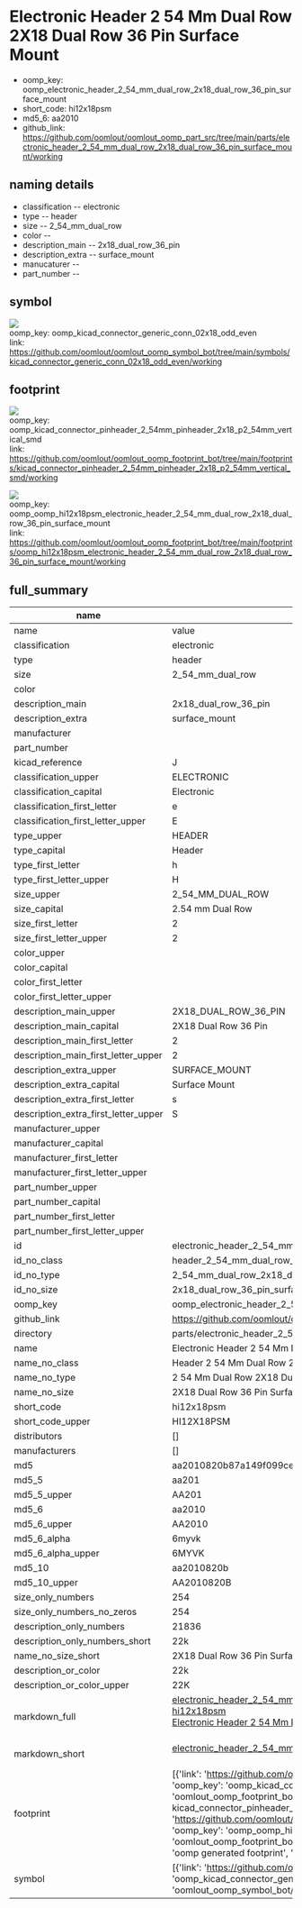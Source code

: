 # Electronic Header 2 54 Mm Dual Row 2X18 Dual Row 36 Pin Surface Mount

  
* oomp_key: oomp_electronic_header_2_54_mm_dual_row_2x18_dual_row_36_pin_surface_mount 
* short_code: hi12x18psm
* md5_6: aa2010  
* github_link: https://github.com/oomlout/oomlout_oomp_part_src/tree/main/parts/electronic_header_2_54_mm_dual_row_2x18_dual_row_36_pin_surface_mount/working  
## naming details
* classification -- electronic
* type -- header
* size -- 2_54_mm_dual_row
* color -- 
* description_main -- 2x18_dual_row_36_pin
* description_extra -- surface_mount
* manucaturer -- 
* part_number -- 



## symbol

![](symbol/{index}/working/working_600.png)  
oomp_key: oomp_kicad_connector_generic_conn_02x18_odd_even  
link: https://github.com/oomlout/oomlout_oomp_symbol_bot/tree/main/symbols/kicad_connector_generic_conn_02x18_odd_even/working  

## footprint

![](footprint/{index}/working/working_600.png)  
oomp_key: oomp_kicad_connector_pinheader_2_54mm_pinheader_2x18_p2_54mm_vertical_smd  
link: https://github.com/oomlout/oomlout_oomp_footprint_bot/tree/main/footprints/kicad_connector_pinheader_2_54mm_pinheader_2x18_p2_54mm_vertical_smd/working  

![](footprint/{index}/working/working_600.png)  
oomp_key: oomp_oomp_hi12x18psm_electronic_header_2_54_mm_dual_row_2x18_dual_row_36_pin_surface_mount  
link: https://github.com/oomlout/oomlout_oomp_footprint_bot/tree/main/footprints/oomp_hi12x18psm_electronic_header_2_54_mm_dual_row_2x18_dual_row_36_pin_surface_mount/working  

## full_summary
| name | value | 
| --- | --- | 
| name | value | 
| classification | electronic | 
| type | header | 
| size | 2_54_mm_dual_row | 
| color |  | 
| description_main | 2x18_dual_row_36_pin | 
| description_extra | surface_mount | 
| manufacturer |  | 
| part_number |  | 
| kicad_reference | J | 
| classification_upper | ELECTRONIC | 
| classification_capital | Electronic | 
| classification_first_letter | e | 
| classification_first_letter_upper | E | 
| type_upper | HEADER | 
| type_capital | Header | 
| type_first_letter | h | 
| type_first_letter_upper | H | 
| size_upper | 2_54_MM_DUAL_ROW | 
| size_capital | 2.54 mm Dual Row | 
| size_first_letter | 2 | 
| size_first_letter_upper | 2 | 
| color_upper |  | 
| color_capital |  | 
| color_first_letter |  | 
| color_first_letter_upper |  | 
| description_main_upper | 2X18_DUAL_ROW_36_PIN | 
| description_main_capital | 2X18 Dual Row 36 Pin | 
| description_main_first_letter | 2 | 
| description_main_first_letter_upper | 2 | 
| description_extra_upper | SURFACE_MOUNT | 
| description_extra_capital | Surface Mount | 
| description_extra_first_letter | s | 
| description_extra_first_letter_upper | S | 
| manufacturer_upper |  | 
| manufacturer_capital |  | 
| manufacturer_first_letter |  | 
| manufacturer_first_letter_upper |  | 
| part_number_upper |  | 
| part_number_capital |  | 
| part_number_first_letter |  | 
| part_number_first_letter_upper |  | 
| id | electronic_header_2_54_mm_dual_row_2x18_dual_row_36_pin_surface_mount | 
| id_no_class | header_2_54_mm_dual_row_2x18_dual_row_36_pin_surface_mount | 
| id_no_type | 2_54_mm_dual_row_2x18_dual_row_36_pin_surface_mount | 
| id_no_size | 2x18_dual_row_36_pin_surface_mount | 
| oomp_key | oomp_electronic_header_2_54_mm_dual_row_2x18_dual_row_36_pin_surface_mount | 
| github_link | https://github.com/oomlout/oomlout_oomp_part_src/tree/main/parts/electronic_header_2_54_mm_dual_row_2x18_dual_row_36_pin_surface_mount/working | 
| directory | parts/electronic_header_2_54_mm_dual_row_2x18_dual_row_36_pin_surface_mount | 
| name | Electronic Header 2 54 Mm Dual Row 2X18 Dual Row 36 Pin Surface Mount | 
| name_no_class | Header 2 54 Mm Dual Row 2X18 Dual Row 36 Pin Surface Mount | 
| name_no_type | 2 54 Mm Dual Row 2X18 Dual Row 36 Pin Surface Mount | 
| name_no_size | 2X18 Dual Row 36 Pin Surface Mount | 
| short_code | hi12x18psm | 
| short_code_upper | HI12X18PSM | 
| distributors | [] | 
| manufacturers | [] | 
| md5 | aa2010820b87a149f099ce199ceac3b4 | 
| md5_5 | aa201 | 
| md5_5_upper | AA201 | 
| md5_6 | aa2010 | 
| md5_6_upper | AA2010 | 
| md5_6_alpha | 6myvk | 
| md5_6_alpha_upper | 6MYVK | 
| md5_10 | aa2010820b | 
| md5_10_upper | AA2010820B | 
| size_only_numbers | 254 | 
| size_only_numbers_no_zeros | 254 | 
| description_only_numbers | 21836 | 
| description_only_numbers_short | 22k | 
| name_no_size_short | 2X18 Dual Row 36 Pin Surface Mount | 
| description_or_color | 22k | 
| description_or_color_upper | 22K | 
| markdown_full | [electronic_header_2_54_mm_dual_row_2x18_dual_row_36_pin_surface_mount](https://github.com/oomlout/oomlout_oomp_part_src/tree/main/parts/electronic_header_2_54_mm_dual_row_2x18_dual_row_36_pin_surface_mount/working)<br>[hi12x18psm](https://github.com/oomlout/oomlout_oomp_part_src/tree/main/parts/electronic_header_2_54_mm_dual_row_2x18_dual_row_36_pin_surface_mount/working)<br>[Electronic Header 2 54 Mm Dual Row 2X18 Dual Row 36 Pin Surface Mount](https://github.com/oomlout/oomlout_oomp_part_src/tree/main/parts/electronic_header_2_54_mm_dual_row_2x18_dual_row_36_pin_surface_mount/working)<br><br> | 
| markdown_short | [electronic_header_2_54_mm_dual_row_2x18_dual_row_36_pin_surface_mount](https://github.com/oomlout/oomlout_oomp_part_src/tree/main/parts/electronic_header_2_54_mm_dual_row_2x18_dual_row_36_pin_surface_mount/working)<br><br> | 
| footprint | [{'link': 'https://github.com/oomlout/oomlout_oomp_footprint_bot/tree/main/foootprntss/kicad_connector_pinheader_2_54mm_pinheader_2x18_p2_54mm_vertical_smd', 'oomp_key': 'oomp_kicad_connector_pinheader_2_54mm_pinheader_2x18_p2_54mm_vertical_smd', 'directory': 'oomlout_oomp_footprint_bot/footprints/kicad_connector_pinheader_2_54mm_pinheader_2x18_p2_54mm_vertical_smd//working/working.kicad_mod', 'note': 'source footprint kicad_connector_pinheader_2_54mm_pinheader_2x18_p2_54mm_vertical_smd', 'index': 0}, {'link': 'https://github.com/oomlout/oomlout_oomp_footprint_bot/tree/main/foootprntss/oomp_hi12x18psm_electronic_header_2_54_mm_dual_row_2x18_dual_row_36_pin_surface_mount', 'oomp_key': 'oomp_oomp_hi12x18psm_electronic_header_2_54_mm_dual_row_2x18_dual_row_36_pin_surface_mount', 'directory': 'oomlout_oomp_footprint_bot/footprints/oomp_hi12x18psm_electronic_header_2_54_mm_dual_row_2x18_dual_row_36_pin_surface_mount//working/working.kicad_mod', 'note': 'oomp generated footprint', 'index': 1}] | 
| symbol | [{'link': 'https://github.com/oomlout/oomlout_oomp_symbol_bot/tree/main/symbols/kicad_connector_generic_conn_02x18_odd_even', 'oomp_key': 'oomp_kicad_connector_generic_conn_02x18_odd_even', 'directory': 'oomlout_oomp_symbol_bot/symbols/kicad_connector_generic_conn_02x18_odd_even//working/working.kicad_sym', 'index': 0}] | 
